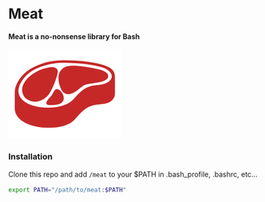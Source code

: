 # Meat
#### Meat is a no-nonsense library for Bash

![Meat Logo](logo.svg?raw=true "Meat Logo")
### Installation
Clone this repo and add `/meat` to your $PATH in .bash_profile, .bashrc, etc...

```bash
export PATH="/path/to/meat:$PATH"
```


